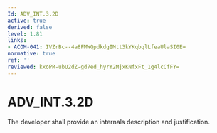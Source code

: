 ```yaml
---
Id: ADV_INT.3.2D
active: true
derived: false
level: 1.81
links:
- ACOM-041: IVZrBc--4a8FMWQpdkdgIMtt3kYKqbqlLfeaUlaSI0E=
normative: true
ref: ''
reviewed: kxoPR-ubU2dZ-gd7ed_hyrY2MjxKNfxFt_1g4lcCfFY=
---
```


# ADV_INT.3.2D

The developer shall provide an internals description and justification.
